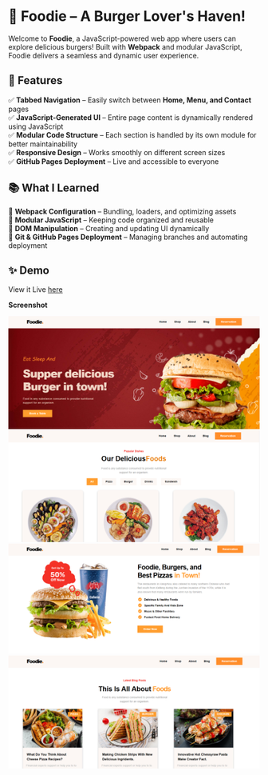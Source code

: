 # 🍔 Foodie – A Burger Lover's Haven!  

Welcome to **Foodie**, a JavaScript-powered web app where users can explore delicious burgers! Built with **Webpack** and modular JavaScript, Foodie delivers a seamless and dynamic user experience.  

## 🚀 Features  

✅ **Tabbed Navigation** – Easily switch between **Home, Menu, and Contact** pages  
✅ **JavaScript-Generated UI** – Entire page content is dynamically rendered using JavaScript  
✅ **Modular Code Structure** – Each section is handled by its own module for better maintainability  
✅ **Responsive Design** – Works smoothly on different screen sizes  
✅ **GitHub Pages Deployment** – Live and accessible to everyone  

## 📚 What I Learned  

🔹 **Webpack Configuration** – Bundling, loaders, and optimizing assets  
🔹 **Modular JavaScript** – Keeping code organized and reusable  
🔹 **DOM Manipulation** – Creating and updating UI dynamically  
🔹 **Git & GitHub Pages Deployment** – Managing branches and automating deployment  

## ✨ Demo

View it Live [here](https://shumaila-sayed.github.io/Restaurant/)

**Screenshot**

![Home page](./src/Foodie/assets/Screenshot%20(43).png)
![Shop page](./src/Foodie/assets/Screenshot%20(44).png)
![About page](./src/Foodie/assets/Screenshot%20(45).png)
![Blog page](./src/Foodie/assets/Screenshot%20(46).png)